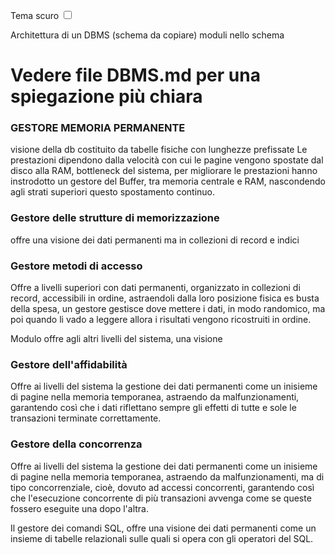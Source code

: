 <link rel="stylesheet" href="../style.css">

<label for="tema">Tema scuro</label>
<input type="checkbox" id="tema-scuro"></input>

Architettura di un DBMS
(schema da copiare)
moduli nello schema

# Vedere file DBMS.md per una spiegazione più chiara

### GESTORE MEMORIA PERMANENTE

visione della db costituito da tabelle fisiche con lunghezze prefissate
Le prestazioni dipendono dalla velocità con cui le pagine vengono spostate dal disco alla RAM, bottleneck del sistema, per migliorare le prestazioni hanno instrodotto un gestore del Buffer, tra memoria centrale e RAM, nascondendo agli strati superiori questo spostamento continuo.

### Gestore delle strutture di memorizzazione

offre una visione dei dati permanenti ma in collezioni di record e indici

### Gestore metodi di accesso

Offre a livelli superiori con dati permanenti, organizzato in collezioni di record, accessibili in ordine, astraendoli dalla loro posizione fisica
es busta della spesa, un gestore gestisce dove mettere i dati, in modo randomico, ma poi quando li vado a leggere allora i risultati vengono ricostruiti in ordine.

Modulo offre agli altri livelli del sistema, una visione

### Gestore dell'affidabilità

Offre ai livelli del sistema la gestione dei dati permanenti come un inisieme di pagine nella memoria temporanea, astraendo da malfunzionamenti, garantendo così che i dati riflettano sempre gli effetti di tutte e sole le transazioni terminate correttamente.

### Gestore della concorrenza

Offre ai livelli del sistema la gestione dei dati permanenti come un inisieme di pagine nella memoria temporanea, astraendo da malfunzionamenti, ma di tipo concorrenziale, cioè, dovuto ad accessi concorrenti, garantendo così che l'esecuzione concorrente di più transazioni avvenga come se queste fossero eseguite una dopo l'altra.

Il gestore dei comandi SQL, offre una visione dei dati permanenti come un insieme di tabelle relazionali sulle quali si opera con gli operatori del SQL.
